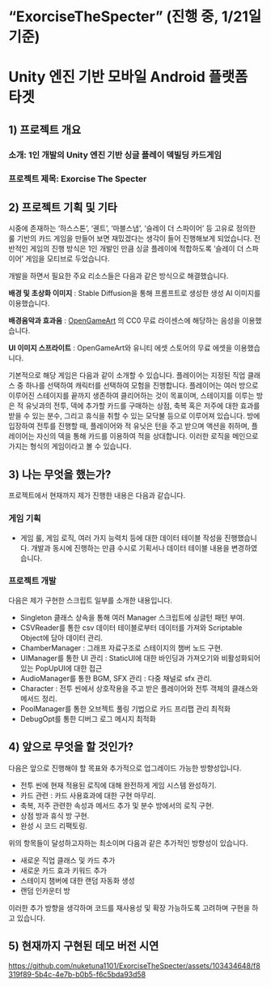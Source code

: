 # “ExorciseTheSpecter” (진행 중, 1/21일 기준)

# Unity 엔진 기반 모바일 Android 플랫폼 타겟

## 1) 프로젝트 개요

### **소개**: 1인 개발의 Unity 엔진 기반 싱글 플레이 덱빌딩 카드게임

### **프로젝트 제목**: Exorcise The Specter

## 2) 프로젝트 기획 및 기타

  시중에 존재하는 ‘하스스톤’, ‘궨트’, ‘마블스냅’, ‘슬레이 더 스파이어’ 등 고유로 정의한 룰 기반의 카드 게임을 만들어 보면 재밌겠다는 생각이 들어 진행해보게 되었습니다. 전반적인 게임의 진행 방식은 1인 개발인 만큼 싱글 플레이에 적합하도록 ‘슬레이 더 스파이어’ 게임을 모티브로 두었습니다.

개발을 하면서 필요한 주요 리소스들은 다음과 같은 방식으로 해결했습니다.

**배경 및 초상화 이미지** : Stable Diffusion을 통해 프롬프트로 생성한 생성 AI 이미지를 이용했습니다.

**배경음악과 효과음** : [OpenGameArt](https://opengameart.org/) 의 CC0 무료 라이센스에 해당하는 음성을 이용했습니다.

**UI 이미지 스프라이트** : OpenGameArt와 유니티 에셋 스토어의 무료 에셋을 이용했습니다.

  기본적으로 해당 게임은 다음과 같이 소개할 수 있습니다. 플레이어는 지정된 직업 클래스 중 하나를 선택하여 캐릭터를 선택하여 모험을 진행합니다. 플레이어는 여러 방으로 이루어진 스테이지를 끝까지 생존하여 클리어하는 것이 목표이며, 스테이지를 이루는 방은 적 유닛과의 전투, 덱에 추가할 카드를 구매하는 상점, 축복 혹은 저주에 대한 효과를 받을 수 있는 분수, 그리고 휴식을 취할 수 있는 모닥불 등으로 이루어져 있습니다. 방에 입장하여 전투를 진행할 때, 플레이어와 적 유닛은 턴을 주고 받으며 액션을 취하며, 플레이어는 자신의 덱을 통해 카드를 이용하여 적을 상대합니다. 이러한 로직을 메인으로 가지는 형식의 게임이라고 볼 수 있습니다.

## 3) 나는 무엇을 했는가?

프로젝트에서 현재까지 제가 진행한 내용은 다음과 같습니다.

### **게임 기획**

- 게임 룰, 게임 로직, 여러 가지 능력치 등에 대한 데이터 테이블 작성을 진행했습니다. 개발과 동시에 진행하는 만큼 수시로 기획서나 데이터 테이블 내용을 변경하였습니다.

### **프로젝트 개발**

다음은 제가 구현한 스크립트 일부를 소개한 내용입니다.

- Singleton 클래스 상속을 통해 여러 Manager 스크립트에 싱글턴 패턴 부여.
- CSVReader를 통한 csv 데이터 테이블로부터 데이터를 가져와 Scriptable Object에 담아 데이터 관리.
- ChamberManager : 그래프 자료구조로 스테이지의 챔버 노드 구현.
- UIManager를 통한 UI 관리 : StaticUI에 대한 바인딩과 가져오기와 비활성화되어 있는 PopUpUI에 대한 접근
- AudioManager를 통한 BGM, SFX 관리 : 다중 채널로 sfx 관리.
- Character : 전투 씬에서 상호작용을 주고 받은 플레이어와 전투 객체의 클래스와 메서드 정리.
- PoolManager를 통한 오브젝트 풀링 기법으로 카드 프리팹 관리 최적화
- DebugOpt를 통한 디버그 로그 메시지 최적화

## 4) 앞으로 무엇을 할 것인가?

다음은 앞으로 진행해야 할 목표와 추가적으로 업그레이드 가능한 방향성입니다.

- 전투 씬에 현재 적용된 로직에 대해 완전하게 게임 시스템 완성하기.
- 카드 관련 : 카드 사용효과에 대한 구현 마무리.
- 축복, 저주 관련한 속성과 메서드 추가 및 분수 방에서의 로직 구현.
- 상점 방과 휴식 방 구현.
- 완성 시 코드 리팩토링.

위의 항목들이 달성하고자하는 최소이며 다음과 같은 추가적인 방향성이 있습니다.

- 새로운 직업 클래스 및 카드 추가
- 새로운 카드 효과 키워드 추가
- 스테이지 챔버에 대한 랜덤 자동화 생성
- 랜덤 인카운터 방

이러한 추가 방향을 생각하며 코드를 재사용성 및 확장 가능하도록 고려하며 구현을 하고 있습니다.

## 5) 현재까지 구현된 데모 버전 시연



https://github.com/nuketuna1101/ExorciseTheSpecter/assets/103434648/f8319f89-5b4c-4e7b-b0b5-f6c5bda93d58

